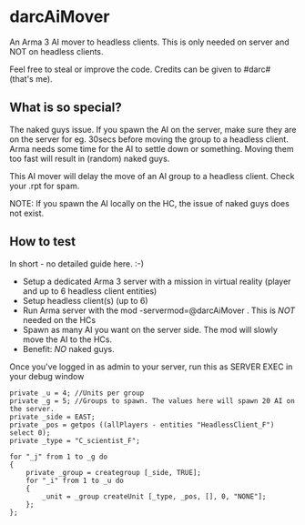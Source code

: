 # darcAiMover
An Arma 3 AI mover to headless clients. This is only needed on server and NOT on headless clients.

Feel free to steal or improve the code. Credits can be given to #darc# (that's me).

## What is so special?
The naked guys issue. 
If you spawn the AI on the server, make sure they are on the server for eg. 30secs before moving the group to a headless client. Arma needs some time for the AI to settle down or something. Moving them too fast will result in (random) naked guys. 

This AI mover will delay the move of an AI group to a headless client. Check your .rpt for spam.

NOTE: If you spawn the AI locally on the HC, the issue of naked guys does not exist.

## How to test
In short - no detailed guide here. :-)
- Setup a dedicated Arma 3 server with a mission in virtual reality (player and up to 6 headless client entities)
- Setup headless client(s) (up to 6)
- Run Arma server with the mod -servermod=@darcAiMover . This is *NOT* needed on the HCs
- Spawn as many AI you want on the server side. The mod will slowly move the AI to the HCs.
- Benefit: _NO_ naked guys.

Once you've logged in as admin to your server, run this as SERVER EXEC in your debug window

	private _u = 4;	//Units per group
	private _g = 5;	//Groups to spawn. The values here will spawn 20 AI on the server.
	private _side = EAST;
	private _pos = getpos ((allPlayers - entities "HeadlessClient_F") select 0);	
	private _type = "C_scientist_F";

	for "_j" from 1 to _g do
	{
		private _group = creategroup [_side, TRUE];
		for "_i" from 1 to _u do
		{
			_unit = _group createUnit [_type, _pos, [], 0, "NONE"]; 
		};
	};
